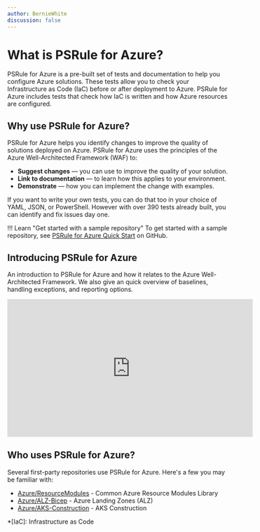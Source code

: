 ```yaml
---
author: BernieWhite
discussion: false
---
```


# What is PSRule for Azure?

PSRule for Azure is a pre-built set of tests and documentation to help you configure Azure solutions.
These tests allow you to check your Infrastructure as Code (IaC) before or after deployment to Azure.
PSRule for Azure includes tests that check how IaC is written and how Azure resources are configured.

## Why use PSRule for Azure?

PSRule for Azure helps you identify changes to improve the quality of solutions deployed on Azure.
PSRule for Azure uses the principles of the Azure Well-Architected Framework (WAF) to:

- **Suggest changes** &mdash; you can use to improve the quality of your solution.
- **Link to documentation** &mdash; to learn how this applies to your environment.
- **Demonstrate** &mdash; how you can implement the change with examples.

If you want to write your own tests, you can do that too in your choice of YAML, JSON, or PowerShell.
However with over 390 tests already built, you can identify and fix issues day one.

!!! Learn "Get started with a sample repository"
    To get started with a sample repository, see [PSRule for Azure Quick Start][1] on GitHub.

  [1]: https://github.com/Azure/PSRule.Rules.Azure-quickstart

## Introducing PSRule for Azure

An introduction to PSRule for Azure and how it relates to the Azure Well-Architected Framework.
We also give an quick overview of baselines, handling exceptions, and reporting options.

<iframe width="560" height="315" src="https://www.youtube.com/embed/L4CIDqnXLPk" title="YouTube - Introducing PSRule for Azure" frameborder="0" allow="accelerometer; autoplay; clipboard-write; encrypted-media; gyroscope; picture-in-picture; web-share" allowfullscreen></iframe>

## Who uses PSRule for Azure?

Several first-party repositories use PSRule for Azure.
Here's a few you may be familiar with:

- [Azure/ResourceModules](https://github.com/Azure/ResourceModules) - Common Azure Resource Modules Library
- [Azure/ALZ-Bicep](https://github.com/Azure/ALZ-Bicep) - Azure Landing Zones (ALZ)
- [Azure/AKS-Construction](https://github.com/Azure/AKS-Construction) - AKS Construction

*[IaC]: Infrastructure as Code
